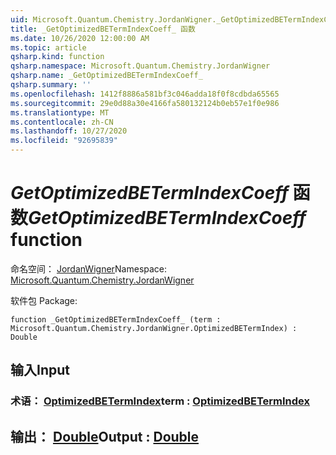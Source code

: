 ```yaml
---
uid: Microsoft.Quantum.Chemistry.JordanWigner._GetOptimizedBETermIndexCoeff_
title: _GetOptimizedBETermIndexCoeff_ 函数
ms.date: 10/26/2020 12:00:00 AM
ms.topic: article
qsharp.kind: function
qsharp.namespace: Microsoft.Quantum.Chemistry.JordanWigner
qsharp.name: _GetOptimizedBETermIndexCoeff_
qsharp.summary: ''
ms.openlocfilehash: 1412f8886a581bf3c046adda18f0f8cdbda65565
ms.sourcegitcommit: 29e0d88a30e4166fa580132124b0eb57e1f0e986
ms.translationtype: MT
ms.contentlocale: zh-CN
ms.lasthandoff: 10/27/2020
ms.locfileid: "92695839"
---
```

# <a name="_getoptimizedbetermindexcoeff_-function"></a><span data-ttu-id="5e9d6-102">_GetOptimizedBETermIndexCoeff_ 函数</span><span class="sxs-lookup"><span data-stu-id="5e9d6-102">_GetOptimizedBETermIndexCoeff_ function</span></span>

<span data-ttu-id="5e9d6-103">命名空间： [JordanWigner](xref:Microsoft.Quantum.Chemistry.JordanWigner)</span><span class="sxs-lookup"><span data-stu-id="5e9d6-103">Namespace: [Microsoft.Quantum.Chemistry.JordanWigner](xref:Microsoft.Quantum.Chemistry.JordanWigner)</span></span>

<span data-ttu-id="5e9d6-104">软件包 [](https://nuget.org/packages/)</span><span class="sxs-lookup"><span data-stu-id="5e9d6-104">Package: [](https://nuget.org/packages/)</span></span>




```qsharp
function _GetOptimizedBETermIndexCoeff_ (term : Microsoft.Quantum.Chemistry.JordanWigner.OptimizedBETermIndex) : Double
```


## <a name="input"></a><span data-ttu-id="5e9d6-105">输入</span><span class="sxs-lookup"><span data-stu-id="5e9d6-105">Input</span></span>

### <a name="term--optimizedbetermindex"></a><span data-ttu-id="5e9d6-106">术语： [OptimizedBETermIndex](xref:Microsoft.Quantum.Chemistry.JordanWigner.OptimizedBETermIndex)</span><span class="sxs-lookup"><span data-stu-id="5e9d6-106">term : [OptimizedBETermIndex](xref:Microsoft.Quantum.Chemistry.JordanWigner.OptimizedBETermIndex)</span></span>





## <a name="output--double"></a><span data-ttu-id="5e9d6-107">输出： [Double](xref:microsoft.quantum.lang-ref.double)</span><span class="sxs-lookup"><span data-stu-id="5e9d6-107">Output : [Double](xref:microsoft.quantum.lang-ref.double)</span></span>

